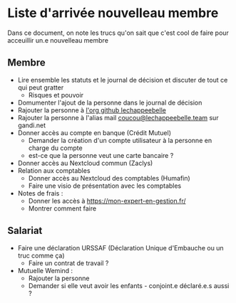 # Liste d'arrivée nouvelleau membre

Dans ce document, on note les trucs qu'on sait que c'est cool de faire pour acceuillir un.e nouvelleau membre

## Membre

- Lire ensemble les statuts et le journal de décision et discuter de tout ce qui peut gratter
  - Risques et pouvoir  
- Domumenter l'ajout de la personne dans le journal de décision
- Rajouter la personne à [l'org github lechappeebelle](https://github.com/orgs/lechappeebelle/people)
- Rajouter la personne à l'alias mail coucou@lechappeebelle.team sur gandi.net
- Donner accès au compte en banque (Crédit Mutuel)
  - Demander la création d'un compte utilisateur à la personne en charge du compte
  - est-ce que la personne veut une carte bancaire ?
- Donner accès au Nextcloud commun (Zaclys)
- Relation aux comptables
  - Donner accès au Nextcloud des comptables (Humafin)
  - Faire une visio de présentation avec les comptables
- Notes de frais : 
  - Donner les accès à https://mon-expert-en-gestion.fr/
  - Montrer comment faire


## Salariat

- Faire une déclaration URSSAF (Déclaration Unique d'Embauche ou un truc comme ça)
  - Faire un contrat de travail ?
- Mutuelle Wemind : 
  - Rajouter la personne
  - Demander si elle veut avoir les enfants - conjoint.e déclaré.e.s aussi ?


